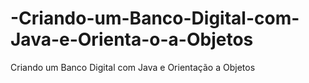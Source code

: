 # -Criando-um-Banco-Digital-com-Java-e-Orienta-o-a-Objetos
 Criando um Banco Digital com Java e Orientação a Objetos
